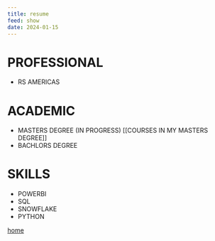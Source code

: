```yaml
---
title: resume
feed: show
date: 2024-01-15
---
```


# PROFESSIONAL 
- RS AMERICAS


# ACADEMIC
- MASTERS DEGREE (IN PROGRESS)
		 [[COURSES IN MY MASTERS DEGREE]]
- BACHLORS DEGREE 

# SKILLS
- POWERBI
- SQL 
- SNOWFLAKE
- PYTHON 



[home](/benicerxd.github.io/README.md)